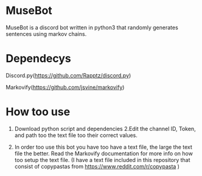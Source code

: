 # MuseBot
MuseBot is a discord bot written in python3 that randomly generates sentences using markov chains. 

# Dependecys
Discord.py(https://github.com/Rapptz/discord.py)

Markovify(https://github.com/jsvine/markovify)

# How too use
1. Download python script and dependencies
2.Edit the channel ID, Token, and path too the text file too their correct values.

3. In order too use this bot you have too have a text file, the large the text file the better. Read the Markovify documentation for more info on how too setup the text file. (I have a text file included in this repository that consist of copypastas from https://www.reddit.com/r/copypasta )

